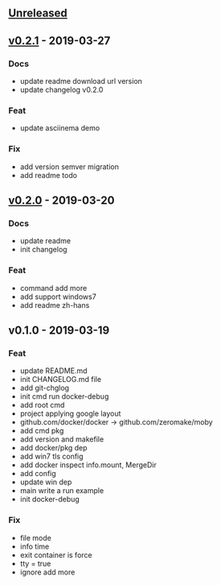 <a name="unreleased"></a>
## [Unreleased]


<a name="v0.2.1"></a>
## [v0.2.1] - 2019-03-27
### Docs
- update readme download url version
- update changelog v0.2.0

### Feat
- update asciinema demo

### Fix
- add version semver migration
- add readme todo


<a name="v0.2.0"></a>
## [v0.2.0] - 2019-03-20
### Docs
- update readme
- init changelog

### Feat
- command add more
- add support windows7
- add readme zh-hans


<a name="v0.1.0"></a>
## v0.1.0 - 2019-03-19
### Feat
- update README.md
- init CHANGELOG.md file
- add git-chglog
- init cmd run docker-debug
- add root cmd
- project applying google layout
- github.com/docker/docker -> github.com/zeromake/moby
- add cmd pkg
- add version and makefile
- add docker/pkg dep
- add win7 tls config
- add docker inspect info.mount, MergeDir
- add config
- update win dep
- main write a run example
- init docker-debug

### Fix
- file mode
- info time
- exit container is force
- tty = true
- ignore add more


[Unreleased]: https://github.com/zeromake/docker-debug/compare/v0.2.1...HEAD
[v0.2.1]: https://github.com/zeromake/docker-debug/compare/v0.2.0...v0.2.1
[v0.2.0]: https://github.com/zeromake/docker-debug/compare/v0.1.0...v0.2.0
